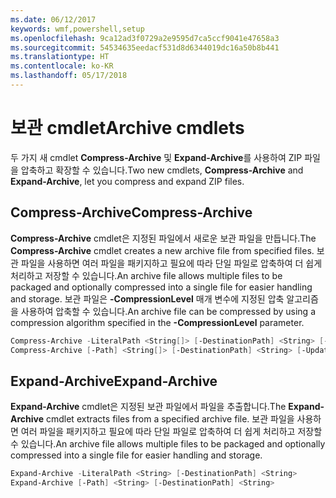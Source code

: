 ```yaml
---
ms.date: 06/12/2017
keywords: wmf,powershell,setup
ms.openlocfilehash: 9ca12ad3f0729a2e9595d7ca5ccf9041e47658a3
ms.sourcegitcommit: 54534635eedacf531d8d6344019dc16a50b8b441
ms.translationtype: HT
ms.contentlocale: ko-KR
ms.lasthandoff: 05/17/2018
---
```

# <a name="archive-cmdlets"></a><span data-ttu-id="dc9f0-102">보관 cmdlet</span><span class="sxs-lookup"><span data-stu-id="dc9f0-102">Archive cmdlets</span></span>

<span data-ttu-id="dc9f0-103">두 가지 새 cmdlet **Compress-Archive** 및 **Expand-Archive**를 사용하여 ZIP 파일을 압축하고 확장할 수 있습니다.</span><span class="sxs-lookup"><span data-stu-id="dc9f0-103">Two new cmdlets, **Compress-Archive** and **Expand-Archive**, let you compress and expand ZIP files.</span></span>

## <a name="compress-archive"></a><span data-ttu-id="dc9f0-104">Compress-Archive</span><span class="sxs-lookup"><span data-stu-id="dc9f0-104">Compress-Archive</span></span>
<span data-ttu-id="dc9f0-105">**Compress-Archive** cmdlet은 지정된 파일에서 새로운 보관 파일을 만듭니다.</span><span class="sxs-lookup"><span data-stu-id="dc9f0-105">The **Compress-Archive** cmdlet creates a new archive file from specified files.</span></span> <span data-ttu-id="dc9f0-106">보관 파일을 사용하면 여러 파일을 패키지하고 필요에 따라 단일 파일로 압축하여 더 쉽게 처리하고 저장할 수 있습니다.</span><span class="sxs-lookup"><span data-stu-id="dc9f0-106">An archive file allows multiple files to be packaged and optionally compressed into a single file for easier handling and storage.</span></span> <span data-ttu-id="dc9f0-107">보관 파일은 **-CompressionLevel** 매개 변수에 지정된 압축 알고리즘을 사용하여 압축할 수 있습니다.</span><span class="sxs-lookup"><span data-stu-id="dc9f0-107">An archive file can be compressed by using a compression algorithm specified in the **-CompressionLevel** parameter.</span></span>
```powershell
Compress-Archive -LiteralPath <String[]> [-DestinationPath] <String> [-Update] [-CompressionLevel <Microsoft.PowerShell.Commands.CompressionLevel>]
Compress-Archive [-Path] <String[]> [-DestinationPath] <String> [-Update] [-CompressionLevel <Microsoft.PowerShell.Commands.CompressionLevel>]
```

## <a name="expand-archive"></a><span data-ttu-id="dc9f0-108">Expand-Archive</span><span class="sxs-lookup"><span data-stu-id="dc9f0-108">Expand-Archive</span></span>
<span data-ttu-id="dc9f0-109">**Expand-Archive** cmdlet은 지정된 보관 파일에서 파일을 추출합니다.</span><span class="sxs-lookup"><span data-stu-id="dc9f0-109">The **Expand-Archive** cmdlet extracts files from a specified archive file.</span></span> <span data-ttu-id="dc9f0-110">보관 파일을 사용하면 여러 파일을 패키지하고 필요에 따라 단일 파일로 압축하여 더 쉽게 처리하고 저장할 수 있습니다.</span><span class="sxs-lookup"><span data-stu-id="dc9f0-110">An archive file allows multiple files to be packaged and optionally compressed into a single file for easier handling and storage.</span></span>
```powershell
Expand-Archive -LiteralPath <String> [-DestinationPath] <String>
Expand-Archive [-Path] <String> [-DestinationPath] <String>
```
